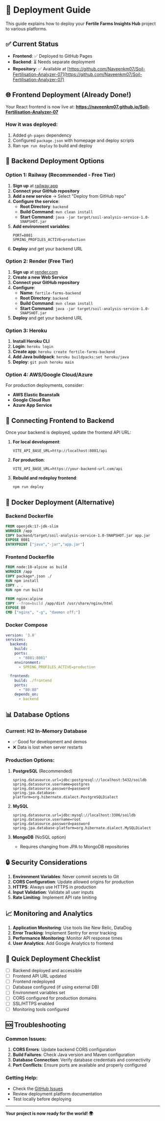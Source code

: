 # 🚀 Deployment Guide

This guide explains how to deploy your **Fertile Farms Insights Hub** project to various platforms.

## ✅ Current Status

- **Frontend**: ✅ Deployed to GitHub Pages
- **Backend**: ⏳ Needs separate deployment
- **Repository**: ✅ Available at [https://github.com/Naveenkm07/Soil-Fertilisation-Analyzer-07](https://github.com/Naveenkm07/Soil-Fertilisation-Analyzer-07)

## 🌐 Frontend Deployment (Already Done!)

Your React frontend is now live at:
**https://naveenkm07.github.io/Soil-Fertilisation-Analyzer-07**

### How it was deployed:
1. Added `gh-pages` dependency
2. Configured `package.json` with homepage and deploy scripts
3. Ran `npm run deploy` to build and deploy

## 🔧 Backend Deployment Options

### Option 1: Railway (Recommended - Free Tier)

1. **Sign up** at [railway.app](https://railway.app)
2. **Connect your GitHub repository**
3. **Add a new service** → Select "Deploy from GitHub repo"
4. **Configure the service**:
   - **Root Directory**: `backend`
   - **Build Command**: `mvn clean install`
   - **Start Command**: `java -jar target/soil-analysis-service-1.0-SNAPSHOT.jar`
5. **Add environment variables**:
   ```
   PORT=8081
   SPRING_PROFILES_ACTIVE=production
   ```
6. **Deploy** and get your backend URL

### Option 2: Render (Free Tier)

1. **Sign up** at [render.com](https://render.com)
2. **Create a new Web Service**
3. **Connect your GitHub repository**
4. **Configure**:
   - **Name**: `fertile-farms-backend`
   - **Root Directory**: `backend`
   - **Build Command**: `mvn clean install`
   - **Start Command**: `java -jar target/soil-analysis-service-1.0-SNAPSHOT.jar`
5. **Deploy** and get your backend URL

### Option 3: Heroku

1. **Install Heroku CLI**
2. **Login**: `heroku login`
3. **Create app**: `heroku create fertile-farms-backend`
4. **Add Java buildpack**: `heroku buildpacks:set heroku/java`
5. **Deploy**: `git push heroku main`

### Option 4: AWS/Google Cloud/Azure

For production deployments, consider:
- **AWS Elastic Beanstalk**
- **Google Cloud Run**
- **Azure App Service**

## 🔗 Connecting Frontend to Backend

Once your backend is deployed, update the frontend API URL:

1. **For local development**:
   ```env
   VITE_API_BASE_URL=http://localhost:8081/api
   ```

2. **For production**:
   ```env
   VITE_API_BASE_URL=https://your-backend-url.com/api
   ```

3. **Rebuild and redeploy frontend**:
   ```bash
   npm run deploy
   ```

## 🐳 Docker Deployment (Alternative)

### Backend Dockerfile
```dockerfile
FROM openjdk:17-jdk-slim
WORKDIR /app
COPY backend/target/soil-analysis-service-1.0-SNAPSHOT.jar app.jar
EXPOSE 8081
ENTRYPOINT ["java","-jar","app.jar"]
```

### Frontend Dockerfile
```dockerfile
FROM node:18-alpine as build
WORKDIR /app
COPY package*.json ./
RUN npm install
COPY . .
RUN npm run build

FROM nginx:alpine
COPY --from=build /app/dist /usr/share/nginx/html
EXPOSE 80
CMD ["nginx", "-g", "daemon off;"]
```

### Docker Compose
```yaml
version: '3.8'
services:
  backend:
    build: .
    ports:
      - "8081:8081"
    environment:
      - SPRING_PROFILES_ACTIVE=production
  
  frontend:
    build: ./frontend
    ports:
      - "80:80"
    depends_on:
      - backend
```

## 📊 Database Options

### Current: H2 In-Memory Database
- ✅ Good for development and demos
- ❌ Data is lost when server restarts

### Production Options:

1. **PostgreSQL** (Recommended)
   ```properties
   spring.datasource.url=jdbc:postgresql://localhost:5432/soildb
   spring.datasource.username=postgres
   spring.datasource.password=password
   spring.jpa.database-platform=org.hibernate.dialect.PostgreSQLDialect
   ```

2. **MySQL**
   ```properties
   spring.datasource.url=jdbc:mysql://localhost:3306/soildb
   spring.datasource.username=root
   spring.datasource.password=password
   spring.jpa.database-platform=org.hibernate.dialect.MySQLDialect
   ```

3. **MongoDB** (NoSQL option)
   - Requires changing from JPA to MongoDB repositories

## 🔒 Security Considerations

1. **Environment Variables**: Never commit secrets to Git
2. **CORS Configuration**: Update allowed origins for production
3. **HTTPS**: Always use HTTPS in production
4. **Input Validation**: Validate all user inputs
5. **Rate Limiting**: Implement API rate limiting

## 📈 Monitoring and Analytics

1. **Application Monitoring**: Use tools like New Relic, DataDog
2. **Error Tracking**: Implement Sentry for error tracking
3. **Performance Monitoring**: Monitor API response times
4. **User Analytics**: Add Google Analytics to frontend

## 🚀 Quick Deployment Checklist

- [ ] Backend deployed and accessible
- [ ] Frontend API URL updated
- [ ] Frontend redeployed
- [ ] Database configured (if using external DB)
- [ ] Environment variables set
- [ ] CORS configured for production domains
- [ ] SSL/HTTPS enabled
- [ ] Monitoring tools configured

## 🆘 Troubleshooting

### Common Issues:

1. **CORS Errors**: Update backend CORS configuration
2. **Build Failures**: Check Java version and Maven configuration
3. **Database Connection**: Verify database credentials and connectivity
4. **Port Conflicts**: Ensure ports are available and properly configured

### Getting Help:
- Check the [GitHub Issues](https://github.com/Naveenkm07/Soil-Fertilisation-Analyzer-07/issues)
- Review deployment platform documentation
- Test locally before deploying

---

**Your project is now ready for the world! 🌍** 
